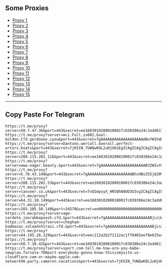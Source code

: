 Some Proxies
---
- [Proxy 1](https://t.me/proxy?server=50.7.47.36&port=443&secret=ee1603010200010001fc030386e24c3add6170706c652e636f6d)
- [Proxy 2](https://t.me/proxy?server=mci.Full.zx002.Goal-Golden.Cfd.gerdoooo.cyou&port=443&secret=7gAAAAAAAAAAAAAAAAAAAABuYW1hdmEuaXI)
- [Proxy 3](https://t.me/proxy?server=Dantono.wercall.boerall.perfect-artors.boats&port=443&secret=7jK5IN_7UWQwKOL2uHjU6sEgICAgICAgICAgICAgICAg)
- [Proxy 4](https://t.me/proxy?server=208.115.202.116&port=443&secret=ee1603010200010001fc030386e24c3add6170706c652e636f6d)
- [Proxy 5](https://t.me/proxy?server=www.eager.beauty.&port=443&secret=7gAAAAAAAAAAAAAAAAAAAAB3ZWIuYmFsZS5pbw%3D%3D)
- [Proxy 6](https://t.me/proxy?server=5.78.43.148&port=443&secret=7gAAAAAAAAAAAAAAAAAAAABhcHBsZS5jb20%3D)
- [Proxy 7](https://t.me/proxy?server=208.115.202.53&port=443&secret=ee1603010200010001fc030386e24c3add6170706c652e636f6d)
- [Proxy 8](https://t.me/proxy?server=lanceer.co.uk&port=443&secret=7vQ1mpsyX_HR5QhN8OD3U3sgICAgICAgICAgICAgICA)
- [Proxy 9](https://t.me/proxy?server=64.31.10.149&port=443&secret=ee1603010200010001fc030386e24c3add6170706c652e636f6d)
- [Proxy 10](https://t.me/proxy?server=103.105.50.140&port=34570&secret=ee000000000000000000000000000000006d79736f6e2e64756f6c696e676f2e636f6d)
- [Proxy 11](https://t.me/proxy?server=age-sardete.joorabbepoosh.cfd.&port=443&secret=7gAAAAAAAAAAAAAAAAAAAABjLnJwcnMtY2RuLmNvbQ)
- [Proxy 12](https://t.me/proxy?server=cheghad-badmazas.salaadshirazi.cfd.&port=443&secret=7gAAAAAAAAAAAAAAAAAAAABjLnJwcnMtY2RuLmNvbQ)
- [Proxy 13](https://t.me/proxy?server=44.195.26.129&port=443&secret=eec212a2b2f1112ac1ff8465eef8e625e47777772e6466666464662e636f2e756b)
- [Proxy 14](https://t.me/proxy?server=50.7.38.42&port=443&secret=ee1603010200010001fc030386e24c3add6170706c652e636f6d)
- [Proxy 15](https://t.me/proxy?server=sport.com-tell.me-how-are-you-babe-newplan.forsale-700port-everybody-gonna-know-thisismysite.us-cloudflare.com-or-maybe-apple.com-netwerk90.party.cameron.vacations&port=443&secret=7jK5IN_7UWQwKOL2uHjU6sEgICAgICAgICAgICAgICA)
---
Copy Paste For Telegram
---
```
https://t.me/proxy?server=50.7.47.36&port=443&secret=ee1603010200010001fc030386e24c3add6170706c652e636f6d
https://t.me/proxy?server=mci.Full.zx002.Goal-Golden.Cfd.gerdoooo.cyou&port=443&secret=7gAAAAAAAAAAAAAAAAAAAABuYW1hdmEuaXI
https://t.me/proxy?server=Dantono.wercall.boerall.perfect-artors.boats&port=443&secret=7jK5IN_7UWQwKOL2uHjU6sEgICAgICAgICAgICAgICAg
https://t.me/proxy?server=208.115.202.116&port=443&secret=ee1603010200010001fc030386e24c3add6170706c652e636f6d
https://t.me/proxy?server=www.eager.beauty.&port=443&secret=7gAAAAAAAAAAAAAAAAAAAAB3ZWIuYmFsZS5pbw%3D%3D
https://t.me/proxy?server=5.78.43.148&port=443&secret=7gAAAAAAAAAAAAAAAAAAAABhcHBsZS5jb20%3D
https://t.me/proxy?server=208.115.202.53&port=443&secret=ee1603010200010001fc030386e24c3add6170706c652e636f6d
https://t.me/proxy?server=lanceer.co.uk&port=443&secret=7vQ1mpsyX_HR5QhN8OD3U3sgICAgICAgICAgICAgICA
https://t.me/proxy?server=64.31.10.149&port=443&secret=ee1603010200010001fc030386e24c3add6170706c652e636f6d
https://t.me/proxy?server=103.105.50.140&port=34570&secret=ee000000000000000000000000000000006d79736f6e2e64756f6c696e676f2e636f6d
https://t.me/proxy?server=age-sardete.joorabbepoosh.cfd.&port=443&secret=7gAAAAAAAAAAAAAAAAAAAABjLnJwcnMtY2RuLmNvbQ
https://t.me/proxy?server=cheghad-badmazas.salaadshirazi.cfd.&port=443&secret=7gAAAAAAAAAAAAAAAAAAAABjLnJwcnMtY2RuLmNvbQ
https://t.me/proxy?server=44.195.26.129&port=443&secret=eec212a2b2f1112ac1ff8465eef8e625e47777772e6466666464662e636f2e756b
https://t.me/proxy?server=50.7.38.42&port=443&secret=ee1603010200010001fc030386e24c3add6170706c652e636f6d
https://t.me/proxy?server=sport.com-tell.me-how-are-you-babe-newplan.forsale-700port-everybody-gonna-know-thisismysite.us-cloudflare.com-or-maybe-apple.com-netwerk90.party.cameron.vacations&port=443&secret=7jK5IN_7UWQwKOL2uHjU6sEgICAgICAgICAgICAgICA
```